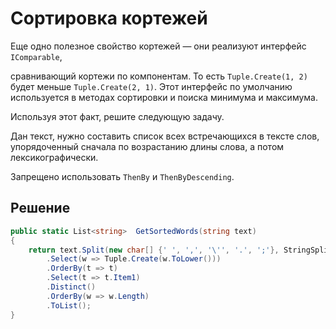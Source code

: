 # Сортировка кортежей

Еще одно полезное свойство кортежей — они реализуют интерфейс `IComparable`,

сравнивающий кортежи по компонентам. То есть `Tuple.Create(1, 2)` будет меньше `Tuple.Create(2, 1)`. Этот интерфейс по умолчанию используется в методах сортировки и поиска минимума и максимума.

Используя этот факт, решите следующую задачу.

Дан текст, нужно составить список всех встречающихся в тексте слов, упорядоченный сначала по возрастанию длины слова, а потом лексикографически.

Запрещено использовать `ThenBy` и `ThenByDescending`.

## Решение

```csharp
public static List<string>  GetSortedWords(string text)
{
	return text.Split(new char[] {' ', ',', '\'', '.', ';'}, StringSplitOptions.RemoveEmptyEntries)
    	.Select(w => Tuple.Create(w.ToLower()))
    	.OrderBy(t => t)
		.Select(t => t.Item1)
		.Distinct()
    	.OrderBy(w => w.Length)
    	.ToList();
}
```